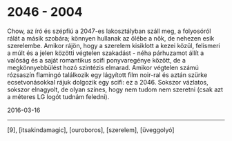 # 2046 - 2004

Chow, az író és szépfiú a 2047-es lakosztályban száll meg, a folyosóról rálát a másik szobára; könnyen hullanak az ölébe a nők, de nehezen esik szerelembe. Amikor rájön, hogy a szerelem kisiklott a kezei közül, felismeri a múlt és a jelen közötti végtelen szakadást - néha párhuzamot állít a valóság és a saját romantikus scifi ponyvaregénye között, de a megkönnyebbülést hozó szintézis elmarad. Amikor végtelen számú rózsaszín flamingó találkozik egy lágyított film noir-ral és aztán szürke ecsetvonásokkal rájuk dolgozik egy scifi: ez a 2046. Sokszor vázlatos, sokszor elnagyolt, de olyan színes, hogy nem tudom nem szeretni (csak azt a méteres LG logót tudnám feledni).

2016-03-16 

----

[9], [itsakindamagic], [ouroboros], [szerelem], [üveggolyó]